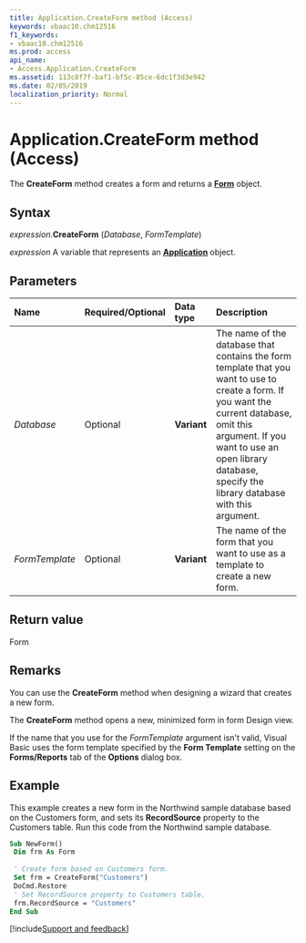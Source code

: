 ```yaml
---
title: Application.CreateForm method (Access)
keywords: vbaac10.chm12516
f1_keywords:
- vbaac10.chm12516
ms.prod: access
api_name:
- Access.Application.CreateForm
ms.assetid: 113c8f7f-baf1-bf5c-85ce-6dc1f3d3e942
ms.date: 02/05/2019
localization_priority: Normal
---
```



# Application.CreateForm method (Access)

The **CreateForm** method creates a form and returns a **[Form](Access.Form.md)** object.


## Syntax

_expression_.**CreateForm** (_Database_, _FormTemplate_)

_expression_ A variable that represents an **[Application](Access.Application.md)** object.


## Parameters

|Name|Required/Optional|Data type|Description|
|:-----|:-----|:-----|:-----|
| _Database_|Optional|**Variant**|The name of the database that contains the form template that you want to use to create a form. If you want the current database, omit this argument. If you want to use an open library database, specify the library database with this argument.|
| _FormTemplate_|Optional|**Variant**|The name of the form that you want to use as a template to create a new form.|

## Return value

Form


## Remarks

You can use the **CreateForm** method when designing a wizard that creates a new form.

The **CreateForm** method opens a new, minimized form in form Design view.

If the name that you use for the _FormTemplate_ argument isn't valid, Visual Basic uses the form template specified by the **Form Template** setting on the **Forms/Reports** tab of the **Options** dialog box.


## Example

This example creates a new form in the Northwind sample database based on the Customers form, and sets its **RecordSource** property to the Customers table. Run this code from the Northwind sample database.


```vb
Sub NewForm() 
 Dim frm As Form 
 
 ' Create form based on Customers form. 
 Set frm = CreateForm("Customers") 
 DoCmd.Restore 
 ' Set RecordSource property to Customers table. 
 frm.RecordSource = "Customers" 
End Sub
```




[!include[Support and feedback](~/includes/feedback-boilerplate.md)]